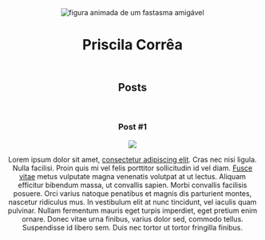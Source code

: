<!DOCTYPE html>
<html>
 <head>
	<meta charset="utf-8">
	<title> Priscila Corrêa </title>
 </head>
 <body>
	<header>
		<img src= "https://a.deviantart.net/avatars/a/m/amaranth18.gif?4" alt="figura animada de um fastasma amigável">
	<h1>Priscila Corrêa</h1>
	</header>
	<seaction>
	  <header>
	   <h2>Posts</h2>
	  </header>
	  <article>
	  <header>
	  <h3>Post #1</h3>
	</b>
	  <img src= "https://photos.app.goo.gl/dX7frugNttTugTHj7">
	  <p>Lorem ipsum dolor sit amet, <a href= "https://br.lipsum.com/feed/html" target= "_blank">consectetur adipiscing elit</a>. Cras nec nisi ligula. Nulla facilisi. Proin quis mi vel felis porttitor sollicitudin id vel diam. <a href= "mailto: help@lipsum.com">Fusce vitae</a> metus vulputate magna venenatis volutpat at ut lectus. Aliquam efficitur bibendum massa, ut convallis sapien. Morbi convallis facilisis posuere. Orci varius natoque penatibus et magnis dis parturient montes, nascetur ridiculus mus. In vestibulum elit at nunc tincidunt, vel iaculis quam pulvinar. Nullam fermentum mauris eget turpis imperdiet, eget pretium enim ornare. Donec vitae urna finibus, varius dolor sed, commodo tellus. Suspendisse id libero sem. Duis nec tortor ut tortor fringilla finibus. </p>	  
	  </header>
	  </article>
	</seaction>
	<footer></footer>
 </body>
</html>
